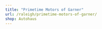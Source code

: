 ```yaml
---
title: "Primetime Motors of Garner"
url: /raleigh/primetime-motors-of-garner/
shop: Autohaus
---
```

